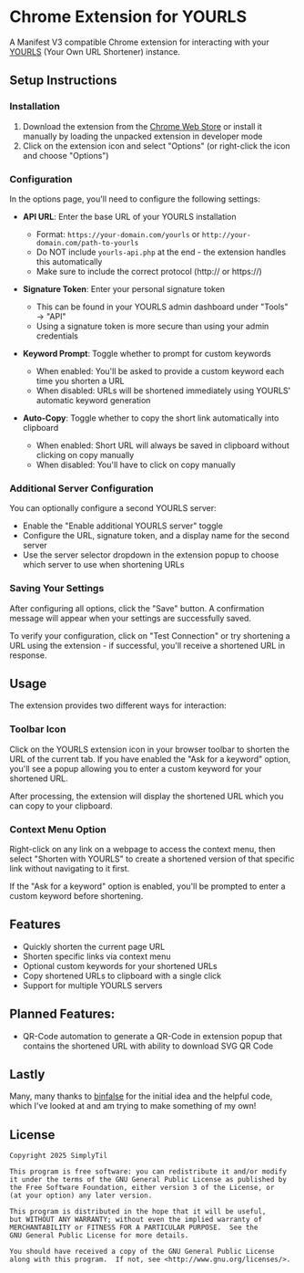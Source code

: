 # Chrome Extension for YOURLS

A Manifest V3 compatible Chrome extension for interacting with your [YOURLS](http://yourls.org/) (Your Own URL Shortener) instance.

## Setup Instructions

### Installation
1. Download the extension from the [Chrome Web Store](https://lyxo.link/l4kzv) or install it manually by loading the unpacked extension in developer mode
2. Click on the extension icon and select "Options" (or right-click the icon and choose "Options")

### Configuration
In the options page, you'll need to configure the following settings:

- **API URL**: Enter the base URL of your YOURLS installation
  - Format: `https://your-domain.com/yourls` or `http://your-domain.com/path-to-yourls`
  - Do NOT include `yourls-api.php` at the end - the extension handles this automatically
  - Make sure to include the correct protocol (http:// or https://)

- **Signature Token**: Enter your personal signature token
  - This can be found in your YOURLS admin dashboard under "Tools" → "API"
  - Using a signature token is more secure than using your admin credentials

- **Keyword Prompt**: Toggle whether to prompt for custom keywords
  - When enabled: You'll be asked to provide a custom keyword each time you shorten a URL
  - When disabled: URLs will be shortened immediately using YOURLS' automatic keyword generation

- **Auto-Copy**: Toggle whether to copy the short link automatically into clipboard
  - When enabled: Short URL will always be saved in clipboard without clicking on copy manually
  - When disabled: You'll have to click on copy manually

### Additional Server Configuration

You can optionally configure a second YOURLS server:

- Enable the "Enable additional YOURLS server" toggle
- Configure the URL, signature token, and a display name for the second server
- Use the server selector dropdown in the extension popup to choose which server to use when shortening URLs

### Saving Your Settings
After configuring all options, click the "Save" button. A confirmation message will appear when your settings are successfully saved.

To verify your configuration, click on "Test Connection" or try shortening a URL using the extension - if successful, you'll receive a shortened URL in response.

## Usage

The extension provides two different ways for interaction:

### Toolbar Icon

Click on the YOURLS extension icon in your browser toolbar to shorten the URL of the current tab. If you have enabled the "Ask for a keyword" option, you'll see a popup allowing you to enter a custom keyword for your shortened URL.

After processing, the extension will display the shortened URL which you can copy to your clipboard.

### Context Menu Option

Right-click on any link on a webpage to access the context menu, then select "Shorten with YOURLS" to create a shortened version of that specific link without navigating to it first.

If the "Ask for a keyword" option is enabled, you'll be prompted to enter a custom keyword before shortening.

## Features

- Quickly shorten the current page URL
- Shorten specific links via context menu
- Optional custom keywords for your shortened URLs
- Copy shortened URLs to clipboard with a single click
- Support for multiple YOURLS servers

## Planned Features:
- QR-Code automation to generate a QR-Code in extension popup that contains the shortened URL with ability to download SVG QR Code     

## Lastly

Many, many thanks to [binfalse](https://github.com/binfalse) for the initial idea and the helpful code, which I've looked at and am trying to make something of my own!

## License
    Copyright 2025 SimplyTil
    
    This program is free software: you can redistribute it and/or modify
    it under the terms of the GNU General Public License as published by
    the Free Software Foundation, either version 3 of the License, or
    (at your option) any later version.

    This program is distributed in the hope that it will be useful,
    but WITHOUT ANY WARRANTY; without even the implied warranty of
    MERCHANTABILITY or FITNESS FOR A PARTICULAR PURPOSE.  See the
    GNU General Public License for more details.

    You should have received a copy of the GNU General Public License
    along with this program.  If not, see <http://www.gnu.org/licenses/>.
